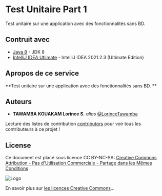 # Test Unitaire Part 1

Test unitaire sur une application avec des fonctionnalités sans BD. 

## Contruit avec 

* [Java 8](https://www.java.com/fr/download/) - JDK 8
* [IntelliJ IDEA Utlimate](https://www.jetbrains.com/fr-fr/idea/) - IntelliJ IDEA 2021.2.3 (Ultimate Edition)

## Apropos de ce service 

**Test unitaire sur une application avec des fonctionnalités sans BD. **

## Auteurs 

* **TAWAMBA KOUAKAM Lorince S.** _alias_ [@LorinceTawamba](https://github.com/LorinceTawamba)

Lecture des listes de contribution [contributors](https://github.com/LorinceTawamba/test-unitaire-part1/contributors) pour voir tous les contributeurs à ce projet !

## License

Ce document est placé sous licence CC BY-NC-SA:  [Creative Commons
Attribution - Pas d'Utilisation Commerciale - Partage dans les Mêmes Conditions](https://creativecommons.org/licenses/by-nc-sa/4.0/)

![Logo](https://licensebuttons.net/l/by-nc-sa/3.0/88x31.png)

En savoir plus sur [les licences Creative Commons](https://creativecommons.org/licenses/?lang=fr-FR)...
